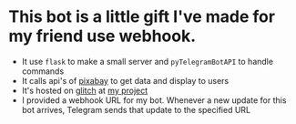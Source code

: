 # This bot is a little gift I've made for my friend use webhook.
* It use `flask` to make a small server and `pyTelegramBotAPI` to handle commands
* It calls api's of [pixabay](https://pixabay.com/api/docs/) to get data and display to users
* It's hosted on [glitch](https://glitch.com/) at [my project](https://glitch.com/edit/#!/telegram-teddy-bot)
* I provided a webhook URL for my bot. Whenever a new update for this bot arrives, Telegram sends that update to the specified URL